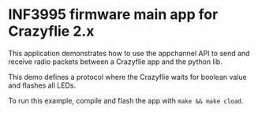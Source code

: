 # INF3995 firmware main app for Crazyflie 2.x

This application demonstrates how to use the appchannel API to send and receive
radio packets between a Crazyflie app and the python lib.

This demo defines a protocol where the Crazyflie waits for boolean value and flashes all LEDs.

To run this example, compile and flash the app with ```make && make cload```.
